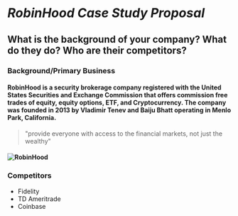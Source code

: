 # ***RobinHood Case Study Proposal***

## What is the background of your company? What do they do? Who are their competitors?

### **Background/Primary Business**
#### RobinHood is a security brokerage company registered with the United States Securities and Exchange Commission that offers commission free trades of equity, equity options, ETF, and Cryptocurrency. The company was founded in 2013 by Vladimir Tenev and Baiju Bhatt operating in Menlo Park, California.

>"provide everyone with access to the financial markets, not just the wealthy"

#### ![RobinHood](https://images.squarespace-cdn.com/content/v1/53fe4a70e4b0a2293ab0e42a/1574229296871-D2SIGN1VO61WMBC53YSZ/ke17ZwdGBToddI8pDm48kIv1eRxmCZFk7wPskLZxZLR7gQa3H78H3Y0txjaiv_0fDoOvxcdMmMKkDsyUqMSsMWxHk725yiiHCCLfrh8O1z5QPOohDIaIeljMHgDF5CVlOqpeNLcJ80NK65_fV7S1Ud1i56K1peVjEiTiJFF-cBfU9wtkkpYZJUdVbjH_EJtFiQPLAxTDf9LhsMopfbMdrw/Robinhood%2BUK_Charts.jpg)

### **Competitors**
* Fidelity
* TD Ameritrade
* Coinbase